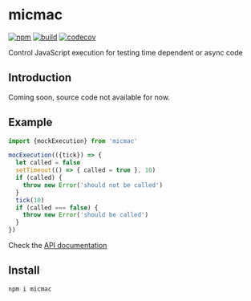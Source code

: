 # micmac
[![npm](https://badge.fury.io/js/micmac.svg)](https://badge.fury.io/js/micmac)
[![build](https://travis-ci.org/dmail/micmac.svg)](http://travis-ci.org/dmail/micmac)
[![codecov](https://codecov.io/gh/dmail/micmac/branch/master/graph/badge.svg)](https://codecov.io/gh/dmail/micmac)

Control JavaScript execution for testing time dependent or async code

## Introduction

Coming soon, source code not available for now.

## Example
```javascript
import {mockExecution} from 'micmac'

mocExecution(({tick}) => {
  let called = false
  setTimeout(() => { called = true }, 10)
  if (called) {
    throw new Error('should not be called')
  }
  tick(10)
  if (called === false) {
    throw new Error('should be called')
  }
})
```

Check the [API documentation](./docs/api.md)

## Install

`npm i micmac`
